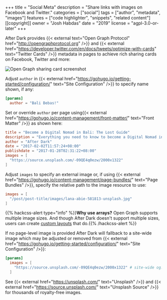 +++
title = "Social Meta"
description = "Share links with images on Facebook and Twitter."
categories = ["social"]
tags = ["author", "metadata", "images"]
features = ["code highlighter", "snippets", "related content"]
[[copyright]]
  owner = "Josh Habdas"
  date = "2019"
  license = "agpl-3.0-or-later"
+++

After Dark provides {{< external text="Open Graph Protocol" href="http://opengraphprotocol.org" />}} and {{< external href="https://developer.twitter.com/en/docs/tweets/optimize-with-cards" text="Twitter Cards" />}} metadata in pages to achieve rich sharing cards on Facebook, Twitter and more:

![Open Graph sharing card screenshot](/images/instant-view-fs8.png "Example Open Graph sharing card produced by After Dark")

Adjust `author` in {{< external href="https://gohugo.io/getting-started/configuration/" text="Site Configuration" />}} to specify name shown, if any:

```toml
[params]
  author = "Bali Bebas!"
```

Set or override `author` per page using{{< external href="https://gohugo.io/content-management/front-matter/" text="Front Matter" />}} as shown here:

```toml
title = "Become a Digital Nomad in Bali: The Lost Guide"
description = "Everything you need to know to become a Digital Nomad in Bali."
author = "After Dark"
date = "2017-02-02T11:57:24+08:00"
publishdate = "2017-01-28T02:31:22+08:00"
images = [
  "https://source.unsplash.com/-09QE4q0ezw/2000x1322"
]
```

Adjust `images` to specify an external image or, if using {{< external href="https://gohugo.io/content-management/page-bundles/" text="Page Bundles" />}}, specify the relative path to the image resource to use:

```toml
images = [
  "/post/post-title/images/lana-abie-581813-unsplash.jpg"
]
```

{{% hackcss-alert type="info" %}}**Why use arrays?** Open Graph supports multiple image sizes. And though After Dark doesn't support multiple sizes, users can create [custom layouts](../custom-layouts) that do.{{% /hackcss-alert %}}

If no page-level image is provided After Dark will fallback to a site-wide image which may be adjusted or removed from {{< external href="https://gohugo.io/getting-started/configuration/" text="Site Configuration" />}}:

```toml
[params]
  images = [
    "https://source.unsplash.com/-09QE4q0ezw/2000x1322" # site-wide og:image
  ]
```

See {{< external href="https://unsplash.com/" text="Unsplash" />}} and {{< external href="https://source.unsplash.com/" text="Unsplash Source" />}} for thousands of royalty-free images.

